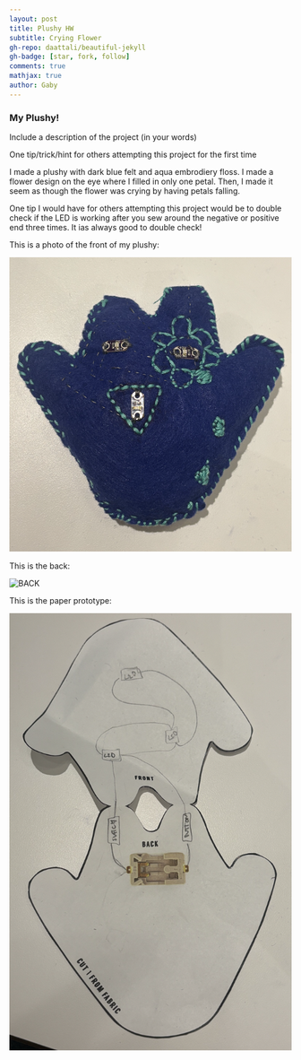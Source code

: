 ```yaml
---
layout: post
title: Plushy HW
subtitle: Crying Flower 
gh-repo: daattali/beautiful-jekyll
gh-badge: [star, fork, follow]
comments: true
mathjax: true
author: Gaby
---
```

### My Plushy! 

Include a description of the project (in your words)

One tip/trick/hint for others attempting this project for the first time

I made a plushy with dark blue felt and aqua embrodiery floss. I made a flower design on the eye where I filled in only one petal. Then, I made it seem as though the flower was crying by having petals falling. 

One tip I would have for others attempting this project would be to double check if the LED is working after you sew around the negative or positive end three times. It ias always good to double check! 

This is a photo of the front of my plushy: 

![Front](/assets/img/plushyfront.png) 

This is the back: 

![BACK](/assests/img/plushyback.png)


This is the paper prototype:

![Prototype](/assets/img/prototype.png)
